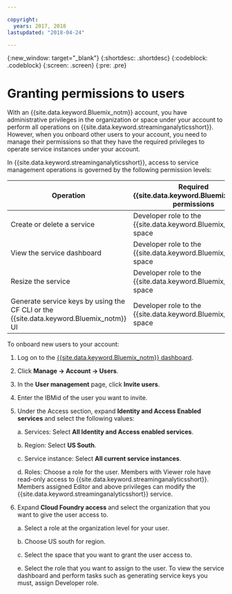 ```yaml
---

copyright:
  years: 2017, 2018
lastupdated: "2018-04-24"

---
```


<!-- Attribute definitions -->
{:new_window: target="_blank"}
{:shortdesc: .shortdesc}
{:codeblock: .codeblock}
{:screen: .screen}
{:pre: .pre}

# Granting permissions to users

With an {{site.data.keyword.Bluemix_notm}} account, you have administrative privileges in the organization or space under your account to perform all operations on {{site.data.keyword.streaminganalyticsshort}}. However, when you onboard other users to your account, you need to manage their permissions so that they have the required privileges to operate service instances under your account.

In {{site.data.keyword.streaminganalyticsshort}}, access to service management operations is governed by the following permission levels:

| Operation | Required {{site.data.keyword.Bluemix_notm}} permissions | Required IAM permissions |
|-----------|------------------------------|--------------------------|
| Create or delete a service | Developer role to the {{site.data.keyword.Bluemix_notm}} space | None |
| View the service dashboard | Developer role to the {{site.data.keyword.Bluemix_notm}} space | Viewer and above |
| Resize the service   | Developer role to the {{site.data.keyword.Bluemix_notm}} space | Editor and above |
| Generate service keys by using the CF CLI or the {{site.data.keyword.Bluemix_notm}} UI | Developer role to the {{site.data.keyword.Bluemix_notm}} space | None |

To onboard new users to your account:

1.	Log on to the [{{site.data.keyword.Bluemix_notm}} dashboard](https://console.bluemix.net).

2.	Click **Manage -> Account -> Users**.

3.	In the **User management** page, click **Invite users**.

4.	Enter the IBMid of the user you want to invite.

5.	Under the Access section, expand **Identity and Access Enabled services** and select the following values:

	a.	Services: Select **All Identity and Access enabled services**.

	b.	Region: Select **US South**.

	c.	Service instance: Select **All current service instances**.

	d.	Roles: Choose a role for the user. Members with Viewer role have read-only access to {{site.data.keyword.streaminganalyticsshort}}. Members assigned Editor and above privileges can modify the {{site.data.keyword.streaminganalyticsshort}} service.

6.	Expand **Cloud Foundry access** and select the organization that you want to give the user access to.

	a. Select a role at the organization level for your user.

	b.	Choose US south for region.

	c.	Select the space that you want to grant the user access to.

	e.	Select the role that you want to assign to the user. To view the service dashboard and perform tasks such as generating service keys you must, assign Developer role.

